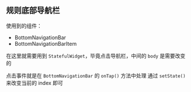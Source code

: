 ## 规则底部导航栏

使用到的组件：
* BottomNavigationBar
* BottomNavigationBarItem

在这里就需要用到 `StatefulWidget`，毕竟点击导航栏，中间的 `body` 是需要改变的

点击事件就是在 `BottomNavigationBar` 的 `onTap()` 方法中处理
通过 `setState()` 来改变当前的 index 即可